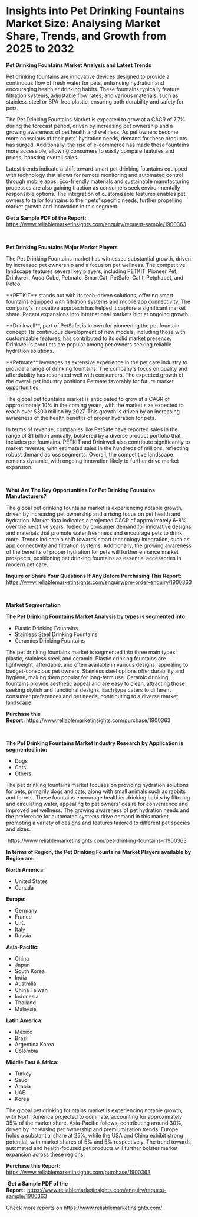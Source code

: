 <p><h1>Insights into Pet Drinking Fountains Market Size: Analysing Market Share, Trends, and Growth from 2025 to 2032</h1></p><p><strong>Pet Drinking Fountains Market Analysis and Latest Trends</strong></p>
<p><p>Pet drinking fountains are innovative devices designed to provide a continuous flow of fresh water for pets, enhancing hydration and encouraging healthier drinking habits. These fountains typically feature filtration systems, adjustable flow rates, and various materials, such as stainless steel or BPA-free plastic, ensuring both durability and safety for pets.</p><p>The Pet Drinking Fountains Market is expected to grow at a CAGR of 7.7% during the forecast period, driven by increasing pet ownership and a growing awareness of pet health and wellness. As pet owners become more conscious of their pets' hydration needs, demand for these products has surged. Additionally, the rise of e-commerce has made these fountains more accessible, allowing consumers to easily compare features and prices, boosting overall sales.</p><p>Latest trends indicate a shift toward smart pet drinking fountains equipped with technology that allows for remote monitoring and automated control through mobile apps. Eco-friendly materials and sustainable manufacturing processes are also gaining traction as consumers seek environmentally responsible options. The integration of customizable features enables pet owners to tailor fountains to their pets’ specific needs, further propelling market growth and innovation in this segment.</p></p>
<p><strong>Get a Sample PDF of the Report:&nbsp;</strong> <a href="https://www.reliablemarketinsights.com/enquiry/request-sample/1900363?utm_campaign=2345&utm_medium=2&utm_source=Github&utm_content=ia&utm_term=09022025&utm_id=pet-drinking-fountains">https://www.reliablemarketinsights.com/enquiry/request-sample/1900363</a></p>
<p>&nbsp;</p>
<p><strong>Pet Drinking Fountains Major Market Players</strong></p>
<p><p>The Pet Drinking Fountains market has witnessed substantial growth, driven by increased pet ownership and a focus on pet wellness. The competitive landscape features several key players, including PETKIT, Pioneer Pet, Drinkwell, Aqua Cube, Petmate, SmartCat, PetSafe, Catit, Petphabet, and Petco.</p><p>**PETKIT** stands out with its tech-driven solutions, offering smart fountains equipped with filtration systems and mobile app connectivity. The company's innovative approach has helped it capture a significant market share. Recent expansions into international markets hint at ongoing growth.</p><p>**Drinkwell**, part of PetSafe, is known for pioneering the pet fountain concept. Its continuous development of new models, including those with customizable features, has contributed to its solid market presence. Drinkwell's products are popular among pet owners seeking reliable hydration solutions.</p><p>**Petmate** leverages its extensive experience in the pet care industry to provide a range of drinking fountains. The company's focus on quality and affordability has resonated well with consumers. The expected growth of the overall pet industry positions Petmate favorably for future market opportunities.</p><p>The global pet fountains market is anticipated to grow at a CAGR of approximately 10% in the coming years, with the market size expected to reach over $300 million by 2027. This growth is driven by an increasing awareness of the health benefits of proper hydration for pets.</p><p>In terms of revenue, companies like PetSafe have reported sales in the range of $1 billion annually, bolstered by a diverse product portfolio that includes pet fountains. PETKIT and Drinkwell also contribute significantly to market revenue, with estimated sales in the hundreds of millions, reflecting robust demand across segments. Overall, the competitive landscape remains dynamic, with ongoing innovation likely to further drive market expansion.</p></p>
<p>&nbsp;</p>
<p><strong>What Are The Key Opportunities For Pet Drinking Fountains Manufacturers?</strong></p>
<p><p>The global pet drinking fountains market is experiencing notable growth, driven by increasing pet ownership and a rising focus on pet health and hydration. Market data indicates a projected CAGR of approximately 6-8% over the next five years, fueled by consumer demand for innovative designs and materials that promote water freshness and encourage pets to drink more. Trends indicate a shift towards smart technology integration, such as app connectivity and filtration systems. Additionally, the growing awareness of the benefits of proper hydration for pets will further enhance market prospects, positioning pet drinking fountains as essential accessories in modern pet care.</p></p>
<p><strong>Inquire or Share Your Questions If Any Before Purchasing This Report:</strong> <a href="https://www.reliablemarketinsights.com/enquiry/pre-order-enquiry/1900363?utm_campaign=2345&utm_medium=2&utm_source=Github&utm_content=ia&utm_term=09022025&utm_id=pet-drinking-fountains">https://www.reliablemarketinsights.com/enquiry/pre-order-enquiry/1900363</a></p>
<p>&nbsp;</p>
<p><strong>Market Segmentation</strong></p>
<p><strong>The Pet Drinking Fountains Market Analysis by types is segmented into:</strong></p>
<p><ul><li>Plastic Drinking Fountains</li><li>Stainless Steel Drinking Fountains</li><li>Ceramics Drinking Fountains</li></ul></p>
<p><p>The pet drinking fountains market is segmented into three main types: plastic, stainless steel, and ceramic. Plastic drinking fountains are lightweight, affordable, and often available in various designs, appealing to budget-conscious pet owners. Stainless steel options offer durability and hygiene, making them popular for long-term use. Ceramic drinking fountains provide aesthetic appeal and are easy to clean, attracting those seeking stylish and functional designs. Each type caters to different consumer preferences and pet needs, contributing to a diverse market landscape.</p></p>
<p><strong>Purchase this Report:&nbsp;</strong><a href="https://www.reliablemarketinsights.com/purchase/1900363?utm_campaign=2345&utm_medium=2&utm_source=Github&utm_content=ia&utm_term=09022025&utm_id=pet-drinking-fountains">https://www.reliablemarketinsights.com/purchase/1900363</a></p>
<p>&nbsp;</p>
<p><strong>The Pet Drinking Fountains Market Industry Research by Application is segmented into:</strong></p>
<p><ul><li>Dogs</li><li>Cats</li><li>Others</li></ul></p>
<p><p>The pet drinking fountains market focuses on providing hydration solutions for pets, primarily dogs and cats, along with small animals such as rabbits and ferrets. These fountains encourage healthier drinking habits by filtering and circulating water, appealing to pet owners' desire for convenience and improved pet wellness. The growing awareness of pet hydration needs and the preference for automated systems drive demand in this market, promoting a variety of designs and features tailored to different pet species and sizes.</p></p>
<p><a href="https://www.reliablemarketinsights.com/pet-drinking-fountains-r1900363?utm_campaign=2345&utm_medium=2&utm_source=Github&utm_content=ia&utm_term=09022025&utm_id=pet-drinking-fountains">&nbsp;https://www.reliablemarketinsights.com/pet-drinking-fountains-r1900363</a></p>
<p><strong>In terms of Region, the Pet Drinking Fountains Market Players available by Region are:</strong></p>
<p>
    <p> <strong> North America: </strong>
        <ul>
            <li>United States</li>
            <li>Canada</li>
        </ul>
        </p> 
    <p> <strong> Europe: </strong>
        <ul>
            <li>Germany</li>
            <li>France</li>
            <li>U.K.</li>
            <li>Italy</li>
            <li>Russia</li>
        </ul>
        </p> 
    <p> <strong> Asia-Pacific: </strong>
        <ul>
            <li>China</li>
            <li>Japan</li>
            <li>South Korea</li>
            <li>India</li>
            <li>Australia</li>
            <li>China Taiwan</li>
            <li>Indonesia</li>
            <li>Thailand</li>
            <li>Malaysia</li>
        </ul>
        </p> 
    <p> <strong> Latin America: </strong>
        <ul>
            <li>Mexico</li>
            <li>Brazil</li>
            <li>Argentina Korea</li>
            <li>Colombia</li>
        </ul>
        </p> 
    <p> <strong> Middle East & Africa: </strong>
        <ul>
            <li>Turkey</li>
            <li>Saudi</li>
            <li>Arabia</li>
            <li>UAE</li>
            <li>Korea</li>
        </ul>
    </p>
    </p>
<p><p>The global pet drinking fountains market is experiencing notable growth, with North America projected to dominate, accounting for approximately 35% of the market share. Asia-Pacific follows, contributing around 30%, driven by increasing pet ownership and premiumization trends. Europe holds a substantial share at 25%, while the USA and China exhibit strong potential, with market shares of 5% and 5% respectively. The trend towards automated and health-focused pet products will further bolster market expansion across these regions.</p></p>
<p><strong>Purchase this Report: </strong><a href="https://www.reliablemarketinsights.com/purchase/1900363?utm_campaign=2345&utm_medium=2&utm_source=Github&utm_content=ia&utm_term=09022025&utm_id=pet-drinking-fountains">https://www.reliablemarketinsights.com/purchase/1900363</a></p>
<p>&nbsp;<strong>Get a Sample PDF of the Report:&nbsp;&nbsp;</strong><a href="https://www.reliablemarketinsights.com/enquiry/request-sample/1900363?utm_campaign=2345&utm_medium=2&utm_source=Github&utm_content=ia&utm_term=09022025&utm_id=pet-drinking-fountains">https://www.reliablemarketinsights.com/enquiry/request-sample/1900363</a></p>
<p><strong></strong></p>
<p>Check more reports on <a href="https://www.reliablemarketinsights.com/?utm_campaign=2345&utm_medium=2&utm_source=Github&utm_content=ia&utm_term=09022025&utm_id=pet-drinking-fountains">https://www.reliablemarketinsights.com/</a></p>
